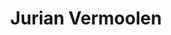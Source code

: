---
category: residents
layout: post
title: Jurian Vermoolen
profession: fine arts / film
website: www.fooj.nl
image:


---
